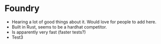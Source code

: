 # Foundry

- Hearing a lot of good things about it. Would love for people to add here.
- Built in Rust, seems to be a hardhat competitor.
- Is apparently very fast (faster tests?)
- Test3
